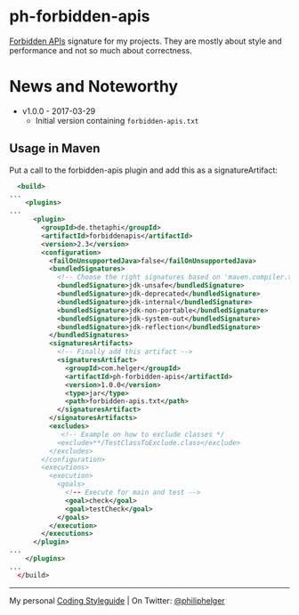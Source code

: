 # ph-forbidden-apis
[Forbidden APIs](https://github.com/policeman-tools/forbidden-apis) signature for my projects.
They are mostly about style and performance and not so much about correctness.

# News and Noteworthy
  
  * v1.0.0 - 2017-03-29
    * Initial version containing `forbidden-apis.txt`

## Usage in Maven

Put a call to the forbidden-apis plugin and add this as a signatureArtifact:
```xml
  <build>
...
    <plugins>
...
      <plugin>
        <groupId>de.thetaphi</groupId>
        <artifactId>forbiddenapis</artifactId>
        <version>2.3</version>
        <configuration>
          <failOnUnsupportedJava>false</failOnUnsupportedJava>
          <bundledSignatures>
            <!-- Choose the right signatures based on 'maven.compiler.target' property: -->
            <bundledSignature>jdk-unsafe</bundledSignature>
            <bundledSignature>jdk-deprecated</bundledSignature>
            <bundledSignature>jdk-internal</bundledSignature>
            <bundledSignature>jdk-non-portable</bundledSignature>
            <bundledSignature>jdk-system-out</bundledSignature>
            <bundledSignature>jdk-reflection</bundledSignature>
          </bundledSignatures>
          <signaturesArtifacts>
            <!-- Finally add this artifact --> 
            <signaturesArtifact>
              <groupId>com.helger</groupId>
              <artifactId>ph-forbidden-apis</artifactId>
              <version>1.0.0</version>
              <type>jar</type>
              <path>forbidden-apis.txt</path>
            </signaturesArtifact>
          </signaturesArtifacts>
          <excludes>
             <!-- Example on how to exclude classes */
            <exclude>**/TestClassToExclude.class</exclude>
          </excludes>
        </configuration>
        <executions>
          <execution>
            <goals>
              <!-- Execute for main and test -->
              <goal>check</goal>
              <goal>testCheck</goal>
            </goals>
          </execution>
        </executions>
      </plugin>
...
    </plugins>
...
  </build>
```

---

My personal [Coding Styleguide](https://github.com/phax/meta/blob/master/CodeingStyleguide.md) |
On Twitter: <a href="https://twitter.com/philiphelger">@philiphelger</a>
